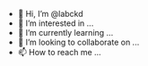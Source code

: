 - 👋 Hi, I’m @labckd
- 👀 I’m interested in ...
- 🌱 I’m currently learning ...
- 💞️ I’m looking to collaborate on ...
- 📫 How to reach me ...

<!---
labckd/labckd is a ✨ special ✨ repository because its `README.md` (this file) appears on your GitHub profile.
You can click the Preview link to take a look at your changes.
--->
